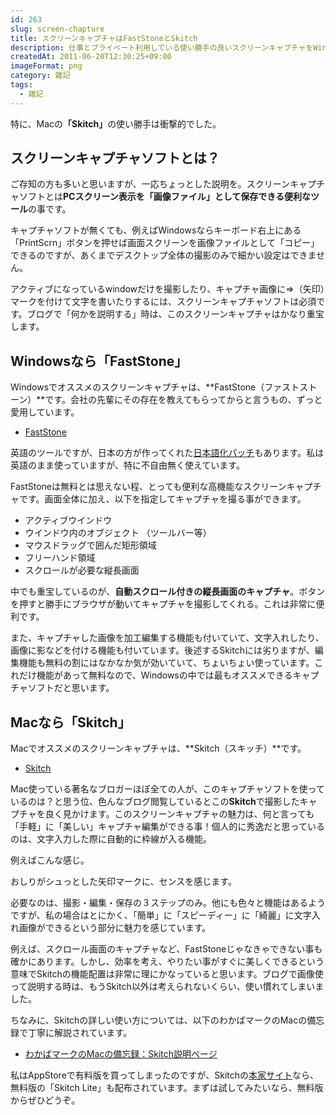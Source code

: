 ```yaml
---
id: 263
slug: screen-chapture
title: スクリーンキャプチャはFastStoneとSkitch
description: 仕事とプライベート利用している使い勝手の良いスクリーンキャプチャをWindows版、Mac版それぞれ紹介します。
createdAt: 2011-06-20T12:30:25+09:00
imageFormat: png
category: 雑記
tags:
  - 雑記
---
```


特に、Macの<strong>「Skitch」</strong>の使い勝手は衝撃的でした。

## スクリーンキャプチャソフトとは？

ご存知の方も多いと思いますが、一応ちょっとした説明を。スクリーンキャプチャソフトとは**PCスクリーン表示を「画像ファイル」として保存できる便利なツール**の事です。

キャプチャソフトが無くても、例えばWindowsならキーボード右上にある「PrintScrn」ボタンを押せば画面スクリーンを画像ファイルとして「コピー」できるのですが、あくまでデスクトップ全体の撮影のみで細かい設定はできません。

アクティブになっているwindowだけを撮影したり、キャプチャ画像に⇒（矢印）マークを付けて文字を書いたりするには、スクリーンキャプチャソフトは必須です。ブログで「何かを説明する」時は、このスクリーンキャプチャはかなり重宝します。

## Windowsなら「FastStone」

Windowsでオススメのスクリーンキャプチャは、**FastStone（ファストストーン）**です。会社の先輩にその存在を教えてもらってからと言うもの、ずっと愛用しています。

* <a href="https://www.faststone.org/" target="_blank">FastStone</a>

英語のツールですが、日本の方が作ってくれた<a href="http://hibiheion.seesaa.net/category/1140609-1.html" target="_blank">日本語化パッチ</a>もあります。私は英語のまま使っていますが、特に不自由無く使えています。

FastStoneは無料とは思えない程、とっても便利な高機能なスクリーンキャプチャです。画面全体に加え、以下を指定してキャプチャを撮る事ができます。

* アクティブウインドウ
* ウインドウ内のオブジェクト （ツールバー等）
* マウスドラッグで囲んだ矩形領域
* フリーハンド領域
* スクロールが必要な縦長画面

中でも重宝しているのが、**自動スクロール付きの縦長画面のキャプチャ</span>**。ボタンを押すと勝手にブラウザが動いてキャプチャを撮影してくれる。これは非常に便利です。

また、キャプチャした画像を加工編集する機能も付いていて、文字入れしたり、画像に影などを付ける機能も付いています。後述するSkitchには劣りますが、編集機能も無料の割にはなかなか気が効いていて、ちょいちょい使っています。これだけ機能があって無料なので、Windowsの中では最もオススメできるキャプチャソフトだと思います。

## Macなら「Skitch」

Macでオススメのスクリーンキャプチャは、**Skitch（スキッチ）**です。

* <a href="https://evernote.com/intl/jp/products/skitch" target="_blank">Skitch</a>

Mac使っている著名なブロガーほぼ全ての人が、このキャプチャソフトを使っているのは？と思う位、色んなブログ閲覧しているとこの**Skitch**で撮影したキャプチャを良く見かけます。このスクリーンキャプチャの魅力は、何と言っても「手軽」に「美しい」キャプチャ編集ができる事！個人的に秀逸だと思っているのは、文字入力した際に自動的に枠線が入る機能。

例えばこんな感じ。

<app-capture-image article-id="263" img-file-name="20110620_skitch_sample.png" caption="Skitchなら3ステップ"></app-capture-image>

おしりがシュっとした矢印マークに、センスを感じます。

必要なのは、撮影・編集・保存の３ステップのみ。他にも色々と機能はあるようですが、私の場合はとにかく、「簡単」に「スピーディー」に「綺麗」に文字入れ画像ができるという部分に魅力を感じています。

例えば、スクロール画面のキャプチャなど、FastStoneじゃなきゃできない事も確かにあります。しかし、効率を考え、やりたい事がすぐに美しくできるという意味でSkitchの機能配置は非常に理にかなっていると思います。ブログで画像使って説明する時は、もうSkitch以外は考えられないくらい、使い慣れてしまいました。

ちなみに、Skitchの詳しい使い方については、以下のわかばマークのMacの備忘録で丁寧に解説されています。

* <a href="http://wakabamac.blog95.fc2.com/blog-entry-622.html" target="_blank">わかばマークのMacの備忘録：Skitch説明ページ</a>

私はAppStoreで有料版を買ってしまったのですが、Skitchの<a href=" http://bit.ly/iOtN0T" target="_blank">本家サイト</a>なら、無料版の「Skitch Lite」も配布されています。まずは試してみたいなら、無料版からぜひどうぞ。
